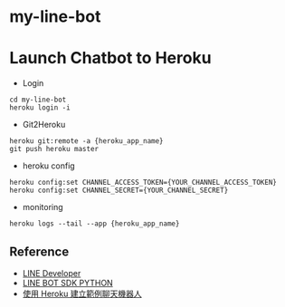 # my-line-bot


# Launch Chatbot to Heroku
- Login
```
cd my-line-bot
heroku login -i
```

- Git2Heroku
```
heroku git:remote -a {heroku_app_name}
git push heroku master
```

- heroku config
```
heroku config:set CHANNEL_ACCESS_TOKEN={YOUR_CHANNEL_ACCESS_TOKEN}
heroku config:set CHANNEL_SECRET={YOUR_CHANNEL_SECRET}
```

- monitoring
```
heroku logs --tail --app {heroku_app_name}
```





## Reference
- [LINE Developer](https://developers.line.biz/en/)
- [LINE BOT SDK PYTHON](https://github.com/line/line-bot-sdk-python)
- [使用 Heroku 建立範例聊天機器人](https://developers.line.biz/zh-hant/docs/messaging-api/building-sample-bot-with-heroku/#%E9%83%A8%E7%BD%B2-kitchensink-%E7%AF%84%E4%BE%8B%E8%81%8A%E5%A4%A9%E6%A9%9F%E5%99%A8%E4%BA%BA-app)